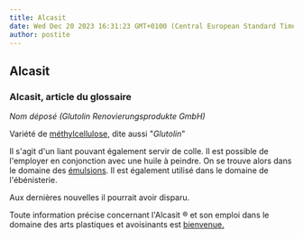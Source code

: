 ```yaml
---
title: Alcasit
date: Wed Dec 20 2023 16:31:23 GMT+0100 (Central European Standard Time)
author: postite
---
```


## Alcasit
### Alcasit, article du glossaire
 _Nom déposé (Glutolin Renovierungsprodukte GmbH)_

Variété de [méthylcellulose](methylcellulosiqueliant.html), dite aussi "_Glutolin_"

Il s'agit d'un liant pouvant également servir de colle. Il est possible de l'employer en conjonction avec une huile à peindre. On se trouve alors dans le domaine des [émulsions](emulsion.html). Il est également utilisé dans le domaine de l'ébénisterie.

Aux dernières nouvelles il pourrait avoir disparu.

Toute information précise concernant l'Alcasit ® et son emploi dans le domaine des arts plastiques et avoisinants est [bienvenue.](ecrire.html)


